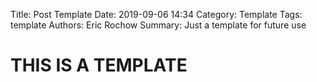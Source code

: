 Title: Post Template
Date: 2019-09-06 14:34
Category: Template
Tags: template
Authors: Eric Rochow
Summary: Just a template for future use

# THIS IS A TEMPLATE
